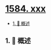 # [1584. xxx](https://github.com/Tdahuyou/TNotes.leetcode/tree/main/notes/1584.%20xxx)

<!-- region:toc -->

- [1. 📝 概述](#1--概述)

<!-- endregion:toc -->

## 1. 📝 概述
